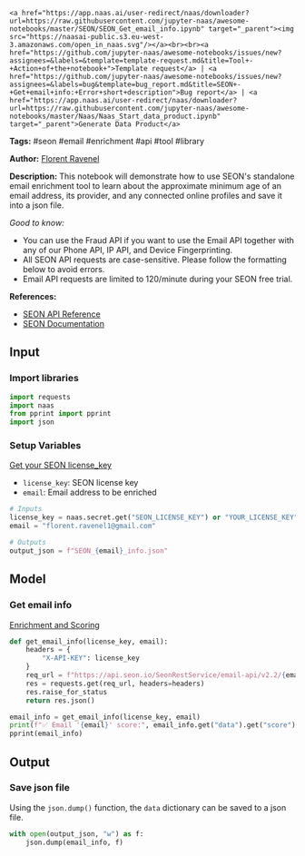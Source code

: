     <a href="https://app.naas.ai/user-redirect/naas/downloader?url=https://raw.githubusercontent.com/jupyter-naas/awesome-notebooks/master/SEON/SEON_Get_email_info.ipynb" target="_parent"><img src="https://naasai-public.s3.eu-west-3.amazonaws.com/open_in_naas.svg"/></a><br><br><a href="https://github.com/jupyter-naas/awesome-notebooks/issues/new?assignees=&labels=&template=template-request.md&title=Tool+-+Action+of+the+notebook+">Template request</a> | <a href="https://github.com/jupyter-naas/awesome-notebooks/issues/new?assignees=&labels=bug&template=bug_report.md&title=SEON+-+Get+email+info:+Error+short+description">Bug report</a> | <a href="https://app.naas.ai/user-redirect/naas/downloader?url=https://raw.githubusercontent.com/jupyter-naas/awesome-notebooks/master/Naas/Naas_Start_data_product.ipynb" target="_parent">Generate Data Product</a>

**Tags:** #seon #email #enrichment #api #tool #library

**Author:** [Florent Ravenel](https://www.linkedin.com/in/florent-ravenel/)

**Description:** This notebook will demonstrate how to use SEON's standalone email enrichment tool to learn about the approximate minimum age of an email address, its provider, and any connected online profiles and save it into a json file.

*Good to know:*
- You can use the Fraud API if you want to use the Email API together with any of our  Phone API, IP API, and Device Fingerprinting.
- All SEON API requests are case-sensitive. Please follow the formatting below to avoid errors.
- Email API requests are limited to 120/minute during your SEON free trial.

**References:**
- [SEON API Reference](https://docs.seon.io/api-reference#email-api)
- [SEON Documentation](https://docs.seon.io/getting-started)

## Input

### Import libraries


```python
import requests
import naas
from pprint import pprint
import json
```

### Setup Variables
[Get your SEON license_key](https://admin.seon.io/my-account/#profile)
- `license_key`: SEON license key 
- `email`: Email address to be enriched


```python
# Inputs
license_key = naas.secret.get("SEON_LICENSE_KEY") or "YOUR_LICENSE_KEY"
email = "florent.ravenel1@gmail.com"

# Outputs
output_json = f"SEON_{email}_info.json"
```

## Model

### Get email info
[Enrichment and Scoring](https://docs.seon.io/api-reference#step-2-enrichment-and-scoring)


```python
def get_email_info(license_key, email):
    headers = {
        "X-API-KEY": license_key
    }
    req_url = f"https://api.seon.io/SeonRestService/email-api/v2.2/{email}"
    res = requests.get(req_url, headers=headers)
    res.raise_for_status
    return res.json()

email_info = get_email_info(license_key, email)
print(f"✅ Email '{email}' score:", email_info.get("data").get("score"))
pprint(email_info)
```

## Output

### Save json file

Using the `json.dump()` function, the `data` dictionary can be saved to a json file.


```python
with open(output_json, "w") as f:
    json.dump(email_info, f)
```

 
